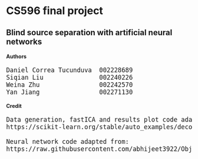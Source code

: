 # CS596 final project

## Blind source separation with artificial neural networks

#### Authors
<pre style="font-size: 120%">
Daniel Correa Tucunduva  002228689
Siqian Liu               002240226
Weina Zhu                002242570
Yan Jiang                002271130
</pre>

#### Credit
<pre style="font-size: 120%">
Data generation, fastICA and results plot code adapted from:
https://scikit-learn.org/stable/auto_examples/decomposition/plot_ica_blind_source_separation.html

Neural network code adapted from:
https://raw.githubusercontent.com/abhijeet3922/Object-recognition-CIFAR-10/master/cifar10_90.py
</pre>